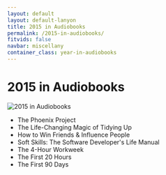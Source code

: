 ```yaml
---
layout: default
layout: default-lanyon
title: 2015 in Audiobooks
permalink: /2015-in-audiobooks/
fitvids: false
navbar: miscellany
container_class: year-in-audiobooks
---
```

<h1 class="page-title">2015 in Audiobooks</h1>

![2015 in Audiobooks](../assets/img/2015-in-audiobooks.jpg)

* The Phoenix Project
* The Life-Changing Magic of Tidying Up
* How to Win Friends & Influence People
* Soft Skills: The Software Developer's Life&nbsp;Manual
* The 4-Hour Workweek
* The First 20 Hours
* The First 90 Days
